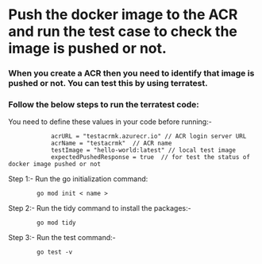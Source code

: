 # Push the docker image to the ACR and run the test case to check the image is pushed or not.

### When you create a ACR then you need to identify that image is pushed or not. You can test this by using terratest. 

### Follow the below steps to run the terratest code:


You need to define these values in your code before running:-

                acrURL = "testacrmk.azurecr.io" // ACR login server URL
                acrName = "testacrmk"  // ACR name
                testImage = "hello-world:latest" // local test image
                expectedPushedResponse = true  // for test the status of docker image pushed or not

Step 1:- Run the go initialization command:

            go mod init < name >

Step 2:- Run the tidy command to install the packages:-

            go mod tidy

Step 3:- Run the test command:-

            go test -v
